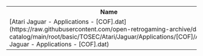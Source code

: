 <table>
<tr><th>Name</th><th>Size</th></tr>
<tr><td>
[Atari Jaguar - Applications - [COF].dat](https://raw.githubusercontent.com/open-retrogaming-archive/dat-catalog/main/root/basic/TOSEC/Atari/Jaguar/Applications/[COF]/Atari Jaguar - Applications - [COF].dat)
</td><td>870</td></tr>
</table>
